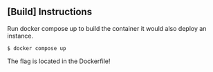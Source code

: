 ## [Build] Instructions

Run docker compose up to build the container it would also deploy an instance.
```
$ docker compose up
```

The flag is located in the Dockerfile!
